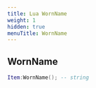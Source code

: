 ```yaml
---
title: Lua WornName
weight: 1
hidden: true
menuTitle: WornName
---
```

## WornName
```lua
Item:WornName(); -- string
```